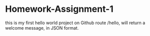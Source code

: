 # Homework-Assignment-1
this is my first hello world project on Github
route /hello, will return a welcome message, in JSON format.
